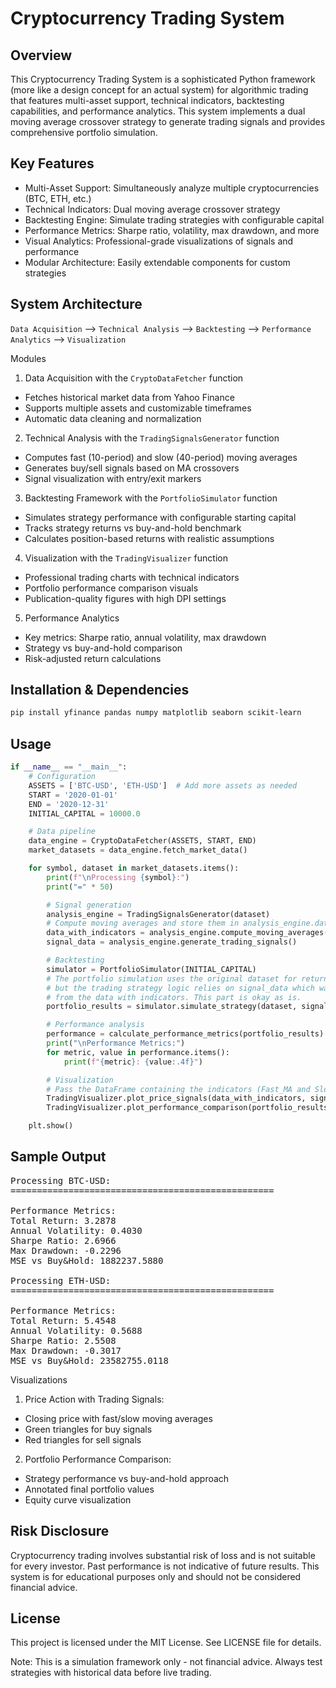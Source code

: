 # Cryptocurrency Trading System

## Overview
This Cryptocurrency Trading System is a sophisticated Python framework (more like a design concept for an actual system) for algorithmic trading that features multi-asset support, technical indicators, backtesting capabilities, and performance analytics. This system implements a dual moving average crossover strategy to generate trading signals and provides comprehensive portfolio simulation.

## Key Features
- Multi-Asset Support: Simultaneously analyze multiple cryptocurrencies (BTC, ETH, etc.)
- Technical Indicators: Dual moving average crossover strategy
- Backtesting Engine: Simulate trading strategies with configurable capital
- Performance Metrics: Sharpe ratio, volatility, max drawdown, and more
- Visual Analytics: Professional-grade visualizations of signals and performance
- Modular Architecture: Easily extendable components for custom strategies

## System Architecture

`Data Acquisition` --> `Technical Analysis` --> `Backtesting` --> `Performance Analytics` --> `Visualization`

    
Modules
1. Data Acquisition with the `CryptoDataFetcher` function
- Fetches historical market data from Yahoo Finance
- Supports multiple assets and customizable timeframes
- Automatic data cleaning and normalization

2. Technical Analysis with the `TradingSignalsGenerator` function 
- Computes fast (10-period) and slow (40-period) moving averages
- Generates buy/sell signals based on MA crossovers
- Signal visualization with entry/exit markers

3. Backtesting Framework with the `PortfolioSimulator` function
- Simulates strategy performance with configurable starting capital
- Tracks strategy returns vs buy-and-hold benchmark
- Calculates position-based returns with realistic assumptions

4. Visualization with the `TradingVisualizer` function
- Professional trading charts with technical indicators
- Portfolio performance comparison visuals
- Publication-quality figures with high DPI settings

5. Performance Analytics
- Key metrics: Sharpe ratio, annual volatility, max drawdown
- Strategy vs buy-and-hold comparison
- Risk-adjusted return calculations

## Installation & Dependencies
```bash
pip install yfinance pandas numpy matplotlib seaborn scikit-learn
```

## Usage
```python
if __name__ == "__main__":
    # Configuration
    ASSETS = ['BTC-USD', 'ETH-USD']  # Add more assets as needed
    START = '2020-01-01'
    END = '2020-12-31'
    INITIAL_CAPITAL = 10000.0

    # Data pipeline
    data_engine = CryptoDataFetcher(ASSETS, START, END)
    market_datasets = data_engine.fetch_market_data()

    for symbol, dataset in market_datasets.items():
        print(f"\nProcessing {symbol}:")
        print("=" * 50)

        # Signal generation
        analysis_engine = TradingSignalsGenerator(dataset)
        # Compute moving averages and store them in analysis_engine.data
        data_with_indicators = analysis_engine.compute_moving_averages(short_window=10, long_window=40)
        signal_data = analysis_engine.generate_trading_signals()

        # Backtesting
        simulator = PortfolioSimulator(INITIAL_CAPITAL)
        # The portfolio simulation uses the original dataset for returns calculation,
        # but the trading strategy logic relies on signal_data which was derived
        # from the data with indicators. This part is okay as is.
        portfolio_results = simulator.simulate_strategy(dataset, signal_data)

        # Performance analysis
        performance = calculate_performance_metrics(portfolio_results)
        print("\nPerformance Metrics:")
        for metric, value in performance.items():
            print(f"{metric}: {value:.4f}")

        # Visualization
        # Pass the DataFrame containing the indicators (Fast_MA and Slow_MA)
        TradingVisualizer.plot_price_signals(data_with_indicators, signal_data, symbol)
        TradingVisualizer.plot_performance_comparison(portfolio_results)

    plt.show()
```

## Sample Output

<pre>
Processing BTC-USD:
==================================================

Performance Metrics:
Total Return: 3.2878
Annual Volatility: 0.4030
Sharpe Ratio: 2.6966
Max Drawdown: -0.2296
MSE vs Buy&Hold: 1882237.5880

Processing ETH-USD:
==================================================

Performance Metrics:
Total Return: 5.4548
Annual Volatility: 0.5688
Sharpe Ratio: 2.5508
Max Drawdown: -0.3017
MSE vs Buy&Hold: 23582755.0118
</pre>

Visualizations
1. Price Action with Trading Signals:
- Closing price with fast/slow moving averages
- Green triangles for buy signals
- Red triangles for sell signals

2. Portfolio Performance Comparison:
- Strategy performance vs buy-and-hold approach
- Annotated final portfolio values
- Equity curve visualization

## Risk Disclosure
Cryptocurrency trading involves substantial risk of loss and is not suitable for every investor. Past performance is not indicative of future results. This system is for educational purposes only and should not be considered financial advice.

## License
This project is licensed under the MIT License. See LICENSE file for details.

Note: This is a simulation framework only - not financial advice. Always test strategies with historical data before live trading.
